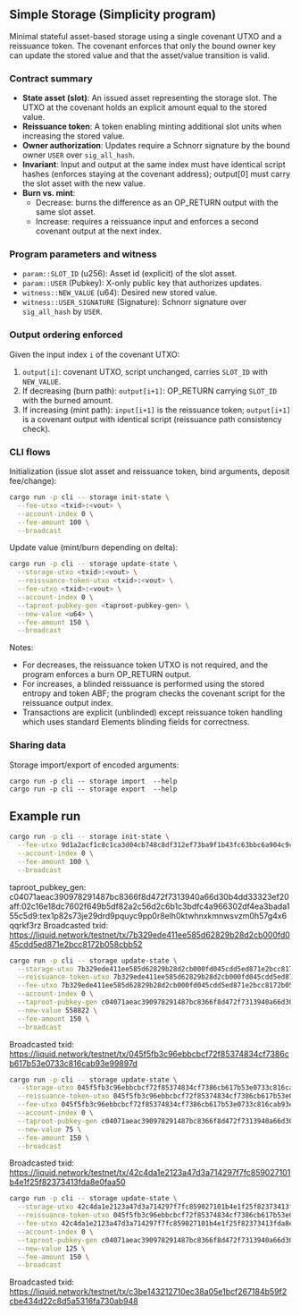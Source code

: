 ## Simple Storage (Simplicity program)

Minimal stateful asset-based storage using a single covenant UTXO and a reissuance token. 
The covenant enforces that only the bound owner key can update the stored value and that the asset/value transition is valid.

### Contract summary

- **State asset (slot)**: An issued asset representing the storage slot. 
The UTXO at the covenant holds an explicit amount equal to the stored value.
- **Reissuance token**: A token enabling minting additional slot units when increasing the stored value.
- **Owner authorization**: Updates require a Schnorr signature by the bound owner `USER` over `sig_all_hash`.
- **Invariant**: Input and output at the same index must have identical script hashes (enforces staying at the covenant address); output[0] must carry the slot asset with the new value.
- **Burn vs. mint**:
  - Decrease: burns the difference as an OP_RETURN output with the same slot asset.
  - Increase: requires a reissuance input and enforces a second covenant output at the next index.

### Program parameters and witness

- `param::SLOT_ID` (u256): Asset id (explicit) of the slot asset.
- `param::USER` (Pubkey): X-only public key that authorizes updates.
- `witness::NEW_VALUE` (u64): Desired new stored value.
- `witness::USER_SIGNATURE` (Signature): Schnorr signature over `sig_all_hash` by `USER`.

### Output ordering enforced

Given the input index `i` of the covenant UTXO:
1. `output[i]`: covenant UTXO, script unchanged, carries `SLOT_ID` with `NEW_VALUE`.
2. If decreasing (burn path): `output[i+1]`: OP_RETURN carrying `SLOT_ID` with the burned amount.
3. If increasing (mint path): `input[i+1]` is the reissuance token; `output[i+1]` is a covenant output with identical script (reissuance path consistency check).

### CLI flows

Initialization (issue slot asset and reissuance token, bind arguments, deposit fee/change):

```bash
cargo run -p cli -- storage init-state \
  --fee-utxo <txid>:<vout> \
  --account-index 0 \
  --fee-amount 100 \
  --broadcast
```

Update value (mint/burn depending on delta):

```bash
cargo run -p cli -- storage update-state \
  --storage-utxo <txid>:<vout> \
  --reissuance-token-utxo <txid>:<vout> \
  --fee-utxo <txid>:<vout> \
  --account-index 0 \
  --taproot-pubkey-gen <taproot-pubkey-gen> \
  --new-value <u64> \
  --fee-amount 150 \
  --broadcast
```

Notes:
- For decreases, the reissuance token UTXO is not required, and the program enforces a burn OP_RETURN output.
- For increases, a blinded reissuance is performed using the stored entropy and token ABF; the program checks the covenant script for the reissuance output index.
- Transactions are explicit (unblinded) except reissuance token handling which uses standard Elements blinding fields for correctness.

### Sharing data 

Storage import/export of encoded arguments:
```
cargo run -p cli -- storage import  --help
cargo run -p cli -- storage export  --help
```

## Example run 

```bash
cargo run -p cli -- storage init-state \
  --fee-utxo 9d1a2acf1c8c1ca3d04cb748c8df312ef73ba9f1b43fc63bbc6a904c9ce56c69:2 \
  --account-index 0 \
  --fee-amount 100 \
  --broadcast
```

taproot_pubkey_gen: c04071aeac390978291487bc8366f8d472f7313940a66d30b4dd33323ef20aff:02c16e18dc7602f649b5df82a2c56d2c6b1c3bdfc4a966302df4ea3bada155c5d9:tex1p82s73je29drd9pquyc9pp0r8elh0ktwhnxkmnwsvzm0h57g4x6qqrkf3rz
Broadcasted txid: https://liquid.network/testnet/tx/7b329ede411ee585d62829b28d2cb000fd045cdd5ed871e2bcc8172b058cbb52

```bash 
cargo run -p cli -- storage update-state \
  --storage-utxo 7b329ede411ee585d62829b28d2cb000fd045cdd5ed871e2bcc8172b058cbb52:0 \
  --reissuance-token-utxo 7b329ede411ee585d62829b28d2cb000fd045cdd5ed871e2bcc8172b058cbb52:1 \
  --fee-utxo 7b329ede411ee585d62829b28d2cb000fd045cdd5ed871e2bcc8172b058cbb52:2 \
  --account-index 0 \
  --taproot-pubkey-gen c04071aeac390978291487bc8366f8d472f7313940a66d30b4dd33323ef20aff:02c16e18dc7602f649b5df82a2c56d2c6b1c3bdfc4a966302df4ea3bada155c5d9:tex1p82s73je29drd9pquyc9pp0r8elh0ktwhnxkmnwsvzm0h57g4x6qqrkf3rz \
  --new-value 558822 \
  --fee-amount 150 \
  --broadcast
```

Broadcasted txid: https://liquid.network/testnet/tx/045f5fb3c96ebbcbcf72f85374834cf7386cb617b53e0733c816cab93e99897d


```bash 
cargo run -p cli -- storage update-state \
  --storage-utxo 045f5fb3c96ebbcbcf72f85374834cf7386cb617b53e0733c816cab93e99897d:0 \
  --reissuance-token-utxo 045f5fb3c96ebbcbcf72f85374834cf7386cb617b53e0733c816cab93e99897d:1 \
  --fee-utxo 045f5fb3c96ebbcbcf72f85374834cf7386cb617b53e0733c816cab93e99897d:2 \
  --account-index 0 \
  --taproot-pubkey-gen c04071aeac390978291487bc8366f8d472f7313940a66d30b4dd33323ef20aff:02c16e18dc7602f649b5df82a2c56d2c6b1c3bdfc4a966302df4ea3bada155c5d9:tex1p82s73je29drd9pquyc9pp0r8elh0ktwhnxkmnwsvzm0h57g4x6qqrkf3rz \
  --new-value 75 \
  --fee-amount 150 \
  --broadcast
```

Broadcasted txid: https://liquid.network/testnet/tx/42c4da1e2123a47d3a714297f7fc859027101b4e1f25f82373413fda8e0faa50

```bash 
cargo run -p cli -- storage update-state \
  --storage-utxo 42c4da1e2123a47d3a714297f7fc859027101b4e1f25f82373413fda8e0faa50:0 \
  --reissuance-token-utxo 045f5fb3c96ebbcbcf72f85374834cf7386cb617b53e0733c816cab93e99897d:1 \
  --fee-utxo 42c4da1e2123a47d3a714297f7fc859027101b4e1f25f82373413fda8e0faa50:2 \
  --account-index 0 \
  --taproot-pubkey-gen c04071aeac390978291487bc8366f8d472f7313940a66d30b4dd33323ef20aff:02c16e18dc7602f649b5df82a2c56d2c6b1c3bdfc4a966302df4ea3bada155c5d9:tex1p82s73je29drd9pquyc9pp0r8elh0ktwhnxkmnwsvzm0h57g4x6qqrkf3rz \
  --new-value 125 \
  --fee-amount 150 \
  --broadcast
```

Broadcasted txid: https://liquid.network/testnet/tx/c3be143212710ec38a05e1bcf267184b59f2cbe434d22c8d5a5316fa730ab948